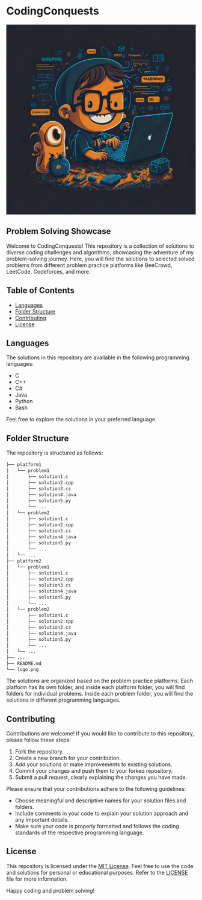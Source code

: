 # CodingConquests

![CodingConquests Logo](logo.png)

## Problem Solving Showcase

Welcome to CodingConquests! This repository is a collection of solutions to diverse coding challenges and algorithms, showcasing the adventure of my problem-solving journey. Here, you will find the solutions to selected solved problems from different problem practice platforms like BeeCrowd, LeetCode, Codeforces, and more.

## Table of Contents

- [Languages](#languages)
- [Folder Structure](#folder-structure)
- [Contributing](#contributing)
- [License](#license)

## Languages

The solutions in this repository are available in the following programming languages:

- C
- C++
- C#
- Java
- Python
- Bash

Feel free to explore the solutions in your preferred language.

## Folder Structure

The repository is structured as follows:

```
├── platform1
│   └── problem1
│       ├── solution1.c
│       ├── solution2.cpp
│       ├── solution3.cs
│       ├── solution4.java
│       ├── solution5.py
│       └── ...
│   └── problem2
│       ├── solution1.c
│       ├── solution2.cpp
│       ├── solution3.cs
│       ├── solution4.java
│       ├── solution5.py
│       └── ...
│   └── ...
├── platform2
│   └── problem1
│       ├── solution1.c
│       ├── solution2.cpp
│       ├── solution3.cs
│       ├── solution4.java
│       ├── solution5.py
│       └── ...
│   └── problem2
│       ├── solution1.c
│       ├── solution2.cpp
│       ├── solution3.cs
│       ├── solution4.java
│       ├── solution5.py
│       └── ...
│   └── ...
├── ...
├── README.md
└── logo.png
```

The solutions are organized based on the problem practice platforms. Each platform has its own folder, and inside each platform folder, you will find folders for individual problems. Inside each problem folder, you will find the solutions in different programming languages.

## Contributing

Contributions are welcome! If you would like to contribute to this repository, please follow these steps:

1. Fork the repository.
2. Create a new branch for your contribution.
3. Add your solutions or make improvements to existing solutions.
4. Commit your changes and push them to your forked repository.
5. Submit a pull request, clearly explaining the changes you have made.

Please ensure that your contributions adhere to the following guidelines:

- Choose meaningful and descriptive names for your solution files and folders.
- Include comments in your code to explain your solution approach and any important details.
- Make sure your code is properly formatted and follows the coding standards of the respective programming language.

## License

This repository is licensed under the [MIT License](LICENSE). Feel free to use the code and solutions for personal or educational purposes. Refer to the [LICENSE](LICENSE) file for more information.

Happy coding and problem solving!
